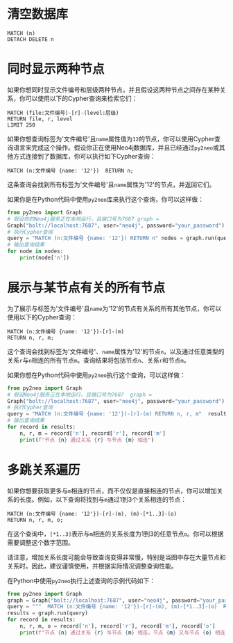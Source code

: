 # 清空数据库
```cypher
MATCH (n)
DETACH DELETE n
```
# 同时显示两种节点
如果你想同时显示文件编号和层级两种节点，并且假设这两种节点之间存在某种关系，你可以使用以下的Cypher查询来检索它们：
```cypher
MATCH (file:文件编号)-[r]-(level:层级)  
RETURN file, r, level  
LIMIT 250
```
如果你想查询标签为'文件编号'且`name`属性值为`12`的节点，你可以使用Cypher查询语言来完成这个操作。假设你正在使用Neo4j数据库，并且已经通过`py2neo`或其他方式连接到了数据库，你可以执行如下Cypher查询：

```cypher
MATCH (n:文件编号 {name: '12'})  RETURN n;
```

这条查询会找到所有标签为'文件编号'且`name`属性为'12'的节点，并返回它们。

如果你是在Python代码中使用`py2neo`库来执行这个查询，你可以这样做：

```python
from py2neo import Graph 
# 假设你的Neo4j服务正在本地运行，且端口号为7687 graph = 
Graph("bolt://localhost:7687", user="neo4j", password="your_password") 
# 执行Cypher查询 
query = "MATCH (n:文件编号 {name: '12'}) RETURN n" nodes = graph.run(query).data() 
# 输出查询结果 
for node in nodes: 
	print(node['n'])
```
# 展示与某节点有关的所有节点
为了展示与标签为'文件编号'且`name`为'12'的节点有关系的所有其他节点，你可以使用以下的Cypher查询：

```cypher
MATCH (n:文件编号 {name: '12'})-[r]-(m)  
RETURN n, r, m;
```

这个查询会找到标签为'文件编号'、`name`属性为'12'的节点`n`，以及通过任意类型的关系`r`与`n`相连的所有节点`m`。查询结果将包括节点`n`、关系`r`和节点`m`。

如果你想在Python代码中使用`py2neo`执行这个查询，可以这样做：

```python
from py2neo import Graph    
# 假设Neo4j服务正在本地运行，且端口号为7687  graph = 
Graph("bolt://localhost:7687", user="neo4j", password="your_password")    
# 执行Cypher查询  
query = "MATCH (n:文件编号 {name: '12'})-[r]-(m) RETURN n, r, m"  results = graph.run(query)    
# 输出查询结果  
for record in results:      
	n, r, m = record['n'], record['r'], record['m']      
	print(f"节点 {n} 通过关系 {r} 与节点 {m} 相连")
```
# 多跳关系遍历
如果你想要获取更多与`m`相连的节点，而不仅仅是直接相连的节点，你可以增加关系的长度。例如，以下查询将找到与`m`通过1到3个关系相连的节点：

```cypher
MATCH (n:文件编号 {name: '12'})-[r]-(m), (m)-[*1..3]-(o)  
RETURN n, r, m, o;
```

在这个查询中，`[*1..3]`表示与`m`相连的关系长度为1到3的任意节点`o`。你可以根据需要调整这个数字范围。

请注意，增加关系长度可能会导致查询变得非常慢，特别是当图中存在大量节点和关系时。因此，建议谨慎使用，并根据实际情况调整查询性能。

在Python中使用`py2neo`执行上述查询的示例代码如下：

```python
from py2neo import Graph    
graph = Graph("bolt://localhost:7687", user="neo4j", password="your_password")    
query = """  MATCH (n:文件编号 {name: '12'})-[r]-(m), (m)-[*1..3]-(o)  RETURN n, r, m, o  """  
results = graph.run(query)    
for record in results:      
	n, r, m, o = record['n'], record['r'], record['m'], record['o'] 
	print(f"节点 {n} 通过关系 {r} 与节点 {m} 相连，节点 {m} 又与节点 {o} 相连")
```